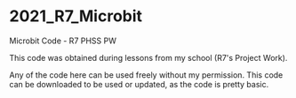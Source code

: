 # 2021_R7_Microbit
Microbit Code - R7 PHSS PW

This code was obtained during lessons from my school (R7's Project Work).

Any of the code here can be used freely without my permission. This code can be downloaded to be used or updated, as the code is pretty basic.
